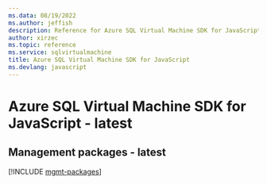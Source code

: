 ```yaml
---
ms.data: 08/19/2022
ms.author: jeffish
description: Reference for Azure SQL Virtual Machine SDK for JavaScript
author: xirzec
ms.topic: reference
ms.service: sqlvirtualmachine
title: Azure SQL Virtual Machine SDK for JavaScript
ms.devlang: javascript
---
```

# Azure SQL Virtual Machine SDK for JavaScript - latest

## Management packages - latest
[!INCLUDE [mgmt-packages](sql-virtual-machine-mgmt-index.md)]